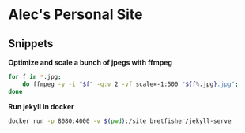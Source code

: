 # Alec's Personal Site

## Snippets

**Optimize and scale a bunch of jpegs with ffmpeg**

```bash
for f in *.jpg;
    do ffmpeg -y -i "$f" -q:v 2 -vf scale=-1:500 "${f%.jpg}.jpg";
done
```

**Run jekyll in docker**

```bash
docker run -p 8080:4000 -v $(pwd):/site bretfisher/jekyll-serve
```

